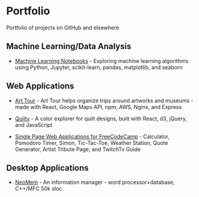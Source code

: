 # Portfolio

Portfolio of projects on GitHub and elsewhere

## Machine Learning/Data Analysis

* [Machine Learning Notebooks](https://github.com/bburns/Machine-Learning) - Exploring machine learning algorithms using Python, Jupyter, scikit-learn, pandas, matplotlib, and seaborn

## Web Applications

* [Art Tour](https://github.com/bburns/Art-Tour) - Art Tour helps organize trips around artworks and museums - made with React, Google Maps API, npm, AWS, Nginx, and Express 

* [Quilty](https://github.com/bburns/Quilty) - A color explorer for quilt designs, built with React, d3, jQuery, and JavaScript 

* [Single Page Web Applications for FreeCodeCamp](https://github.com/bburns/WebApplications) - Calculator, Pomodoro Timer, Simon, Tic-Tac-Toe, Weather Station, Quote Generator, Artist Tribute Page, and TwitchTv Guide

## Desktop Applications

* [NeoMem](https://github.com/bburns/NeoMem) - An information manager - word processor+database, C++/MFC 50k sloc





